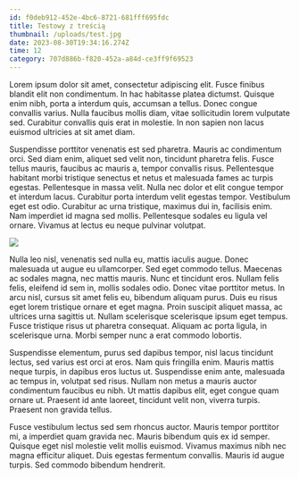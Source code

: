 ```yaml
---
id: f0deb912-452e-4bc6-8721-681fff695fdc
title: Testowy z treścią
thumbnail: /uploads/test.jpg
date: 2023-08-30T19:34:16.274Z
time: 12
category: 707d886b-f820-452a-a84d-ce3ff9f69523
---
```

Lorem ipsum dolor sit amet, consectetur adipiscing elit. Fusce finibus blandit elit non condimentum. In hac habitasse platea dictumst. Quisque enim nibh, porta a interdum quis, accumsan a tellus. Donec congue convallis varius. Nulla faucibus mollis diam, vitae sollicitudin lorem vulputate sed. Curabitur convallis quis erat in molestie. In non sapien non lacus euismod ultricies at sit amet diam.

Suspendisse porttitor venenatis est sed pharetra. Mauris ac condimentum orci. Sed diam enim, aliquet sed velit non, tincidunt pharetra felis. Fusce tellus mauris, faucibus ac mauris a, tempor convallis risus. Pellentesque habitant morbi tristique senectus et netus et malesuada fames ac turpis egestas. Pellentesque in massa velit. Nulla nec dolor et elit congue tempor et interdum lacus. Curabitur porta interdum velit egestas tempor. Vestibulum eget est odio. Curabitur ac urna tristique, maximus dui in, facilisis enim. Nam imperdiet id magna sed mollis. Pellentesque sodales eu ligula vel ornare. Vivamus at lectus eu neque pulvinar volutpat.

![](/uploads/vodka-1515544_640.jpg)

Nulla leo nisl, venenatis sed nulla eu, mattis iaculis augue. Donec malesuada ut augue eu ullamcorper. Sed eget commodo tellus. Maecenas ac sodales magna, nec mattis mauris. Nunc et tincidunt eros. Nullam felis felis, eleifend id sem in, mollis sodales odio. Donec vitae porttitor metus. In arcu nisl, cursus sit amet felis eu, bibendum aliquam purus. Duis eu risus eget lorem tristique ornare et eget magna. Proin suscipit aliquet massa, ac ultrices urna sagittis ut. Nullam scelerisque scelerisque ipsum eget tempus. Fusce tristique risus ut pharetra consequat. Aliquam ac porta ligula, in scelerisque urna. Morbi semper nunc a erat commodo lobortis.

Suspendisse elementum, purus sed dapibus tempor, nisl lacus tincidunt lectus, sed varius est orci at eros. Nam quis fringilla enim. Mauris mattis neque turpis, in dapibus eros luctus ut. Suspendisse enim ante, malesuada ac tempus in, volutpat sed risus. Nullam non metus a mauris auctor condimentum faucibus eu nibh. Ut mattis dapibus elit, eget congue quam ornare ut. Praesent id ante laoreet, tincidunt velit non, viverra turpis. Praesent non gravida tellus.

Fusce vestibulum lectus sed sem rhoncus auctor. Mauris tempor porttitor mi, a imperdiet quam gravida nec. Mauris bibendum quis ex id semper. Quisque eget nisl molestie velit mollis euismod. Vivamus maximus nibh nec magna efficitur aliquet. Duis egestas fermentum convallis. Mauris id augue turpis. Sed commodo bibendum hendrerit.